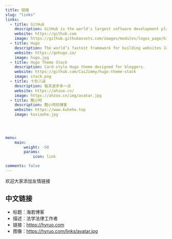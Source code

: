 ```yaml
---
title: 链接
slug: "links"
links:
  - title: GitHub
    description: GitHub is the world's largest software development platform.
    website: https://github.com
    image: https://github.githubassets.com/images/modules/logos_page/GitHub-Mark.png
  - title: Hugo
    description: The world’s fastest framework for building websites JavaScript.
    website: https://gohugo.io/
    image: hugo.jpg
  - title: Hugo Theme Stack
    description: Card-style Hugo theme designed for bloggers.
    website: https://github.com/CaiJimmy/hugo-theme-stack
    image: stack.png
  - title: 十玖八柒
    description: 每天进步多一点
    website: https://ahzoo.cn/
    image: https://ahzoo.cn/img/avatar.jpg
  - title: 酷小呵
    description: 酷小呵的博客
    website: https://www.kuhehe.top
    image: kuxiaohe.jpg

    

        
menu:
    main: 
        weight: -50
        params:
            icon: link

comments: false
---
```


欢迎大家添加友情链接

## 中文链接

* 标题：海若博客
* 描述：法学法律工作者
* 链接：https://hyruo.com
* 图像：https://hyruo.com/links/avatar.jpg

